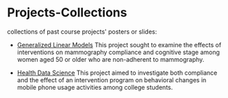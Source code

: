 # Projects-Collections
collections of past course projects' posters or slides: 

* [Generalized Linear Models](https://github.com/statsym/Projects-Collections/blob/main/glm.pdf) This project sought to examine the effects of interventions on mammography compliance and cognitive stage among women aged 50 or older who are non-adherent to mammography.
  
* [Health Data Science](https://github.com/statsym/Projects-Collections/blob/main/hds.pdf) This project aimed to investigate both compliance and the effect of an intervention program on behavioral changes in mobile phone usage activities among college students. 

